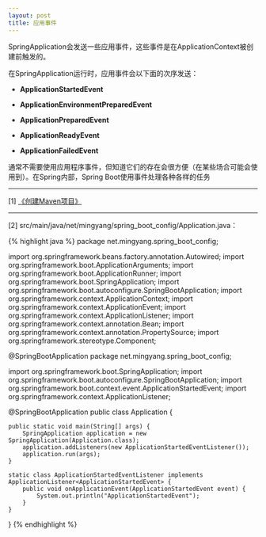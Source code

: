 ```yaml
---
layout: post
title: 应用事件
---
```


SpringApplication会发送一些应用事件，这些事件是在ApplicationContext被创建前触发的。

在SpringApplication运行时，应用事件会以下面的次序发送：

+ **ApplicationStartedEvent**

+ **ApplicationEnvironmentPreparedEvent**

+ **ApplicationPreparedEvent**

+ **ApplicationReadyEvent**

+ **ApplicationFailedEvent**

通常不需要使用应用程序事件，但知道它们的存在会很方便（在某些场合可能会使用到）。在Spring内部，Spring Boot使用事件处理各种各样的任务

---

[1] [《创建Maven项目》](/2016/12/28/spring-create-maven-project)

---

[2] src/main/java/net/mingyang/spring_boot_config/Application.java：

{% highlight java %}
package net.mingyang.spring_boot_config;

import org.springframework.beans.factory.annotation.Autowired;
import org.springframework.boot.ApplicationArguments;
import org.springframework.boot.ApplicationRunner;
import org.springframework.boot.SpringApplication;
import org.springframework.boot.autoconfigure.SpringBootApplication;
import org.springframework.context.ApplicationContext;
import org.springframework.context.ApplicationEvent;
import org.springframework.context.ApplicationListener;
import org.springframework.context.annotation.Bean;
import org.springframework.context.annotation.PropertySource;
import org.springframework.stereotype.Component;

@SpringBootApplication
package net.mingyang.spring_boot_config;

import org.springframework.boot.SpringApplication;
import org.springframework.boot.autoconfigure.SpringBootApplication;
import org.springframework.boot.context.event.ApplicationStartedEvent;
import org.springframework.context.ApplicationListener;

@SpringBootApplication
public class Application {
    
    public static void main(String[] args) {
        SpringApplication application = new SpringApplication(Application.class);
        application.addListeners(new ApplicationStartedEventListener());
        application.run(args);
    }
    
    static class ApplicationStartedEventListener implements ApplicationListener<ApplicationStartedEvent> {
        public void onApplicationEvent(ApplicationStartedEvent event) {
            System.out.println("ApplicationStartedEvent");
        }
    }
}
{% endhighlight %}